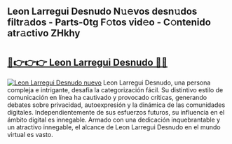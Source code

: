 ## Leon Larregui Desnudo N𝚞𝚎vos desn𝚞dos filtr𝚊dos - Parts-0tg F𝚘tos vid𝚎o - C𝚘ntenido atr𝚊ctivo ZHkhy

# <h2><a href="http://mb0jb6r.tromn.icu/?c=Leon+Larregui+Desnudo">🔗👉👉👉 Leon Larregui Desnudo 🔗🔗</a></h2>

[![Leon Larregui Desnudo nuevo](https://i.imgur.com/pEAQMta.gif)](http://mb0jb6r.tromn.icu/?c=Leon+Larregui+Desnudo)
Leon Larregui Desnudo, una persona compleja e intrigante, desafía la categorización fácil. Su distintivo estilo de comunicación en línea ha cautivado y provocado críticas, generando debates sobre privacidad, autoexpresión y la dinámica de las comunidades digitales. Independientemente de sus esfuerzos futuros, su influencia en el ámbito digital es innegable. Armado con una dedicación inquebrantable y un atractivo innegable, el alcance de Leon Larregui Desnudo en el mundo virtual es vasto.
